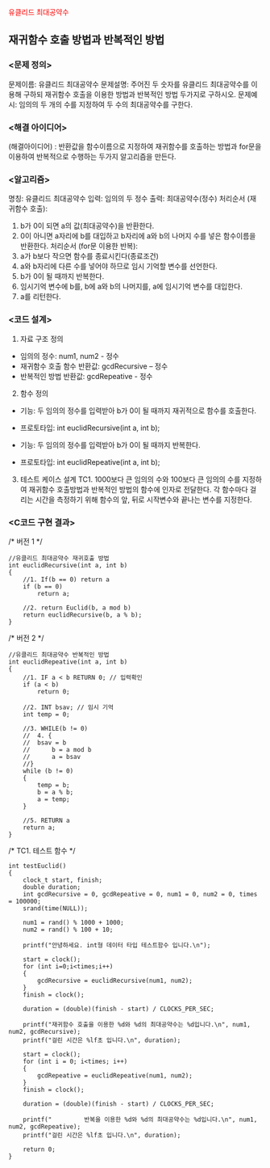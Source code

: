 <span style="color:red">
	유클리드 최대공약수
</span>

## 재귀함수 호출 방법과 반복적인 방법

### <문제 정의>
문제이름: 유클리드 최대공약수
문제설명: 주어진 두 숫자를 유클리드 최대공약수를 이용해 구하되 재귀함수 호출을 이용한 방법과 반복적인 방법 두가지로 구하시오.
문제예시: 임의의 두 개의 수를 지정하여 두 수의 최대공약수를 구한다.

### <해결 아이디어>
(해결아이디어) : 반환값을 함수이름으로 지정하여 재귀함수를 호출하는 방법과 for문을 이용하여 반복적으로 수행하는 두가지 알고리즘을 만든다.

### <알고리즘>
명칭: 유클리드 최대공약수
입력: 임의의 두 정수
출력: 최대공약수(정수)
처리순서 (재귀함수 호출):
1. b가 0이 되면 a의 값(최대공약수)을 반환한다.
2. 0이 아니면 a자리에 b를 대입하고 b자리에 a와 b의 나머지 수를 넣은 함수이름을 반환한다.
처리순서 (for문 이용한 반복):
1. a가 b보다 작으면 함수를 종료시킨다(종료조건)
2. a와 b자리에 다른 수를 넣어야 하므로 임시 기억할 변수를 선언한다.
3. b가 0이 될 때까지 반복한다.
4. 임시기억 변수에 b를, b에 a와 b의 나머지를, a에 임시기억 변수를 대입한다.
5. a를 리턴한다.

### <코드 설계>
1. 자료 구조 정의
- 임의의 정수: num1, num2 - 정수
- 재귀함수 호출 함수 반환값: gcdRecursive – 정수
- 반복적인 방법 반환값: gcdRepeative - 정수

2. 함수 정의
- 기능: 두 임의의 정수를 입력받아 b가 0이 될 때까지 재귀적으로 함수를 호출한다.
- 프로토타입: int euclidRecursive(int a, int b);

- 기능: 두 임의의 정수를 입력받아 b가 0이 될 때까지 반복한다.
- 프로토타입: int euclidRepeative(int a, int b);

3. 테스트 케이스 설계
TC1. 1000보다 큰 임의의 수와 100보다 큰 임의의 수를 지정하여 재귀함수 호출방법과 반복적인 방법의 함수에 인자로 전달한다. 각 함수마다 걸리는 시간을 측정하기 위해 함수의 앞, 뒤로 시작변수와 끝나는 변수를 지정한다.

### <C코드 구현 결과>
/* 버전 1 */

	//유클리드 최대공약수 재귀호출 방법
	int euclidRecursive(int a, int b)
	{
		//1. If(b == 0) return a
		if (b == 0)
			return a;

		//2. return Euclid(b, a mod b)
		return euclidRecursive(b, a % b);
	}

/* 버전 2 */

	//유클리드 최대공약수 반복적인 방법
	int euclidRepeative(int a, int b)
	{
		//1. IF a < b RETURN 0; // 입력확인
		if (a < b)
			return 0;

		//2. INT bsav; // 임시 기억
		int temp = 0;

		//3. WHILE(b != 0)
		//	4. {
		//	bsav = b
		//		b = a mod b
		//		a = bsav
		//}
		while (b != 0)
		{
			temp = b;
			b = a % b;
			a = temp;
		}
	
		//5. RETURN a
		return a;
	}

/* TC1. 테스트 함수 */

	int testEuclid()
	{
		clock_t start, finish;
		double duration;
		int gcdRecursive = 0, gcdRepeative = 0, num1 = 0, num2 = 0, times = 100000;
		srand(time(NULL));
	
		num1 = rand() % 1000 + 1000;
		num2 = rand() % 100 + 10;
	
		printf("안녕하세요. int형 데이터 타입 테스트함수 입니다.\n");

		start = clock();
		for (int i=0;i<times;i++)
		{
			gcdRecursive = euclidRecursive(num1, num2);
		}
		finish = clock();
	
		duration = (double)(finish - start) / CLOCKS_PER_SEC;
		
		printf("재귀함수 호출을 이용한 %d와 %d의 최대공약수는 %d입니다.\n", num1, num2, gcdRecursive);
		printf("걸린 시간은 %lf초 입니다.\n", duration);

		start = clock();
		for (int i = 0; i<times; i++)
		{
			gcdRepeative = euclidRepeative(num1, num2);
		}
		finish = clock();
	
		duration = (double)(finish - start) / CLOCKS_PER_SEC;

		printf("         반복을 이용한 %d와 %d의 최대공약수는 %d입니다.\n", num1, num2, gcdRepeative);
		printf("걸린 시간은 %lf초 입니다.\n", duration);

		return 0;
	}
